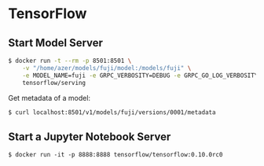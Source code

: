 # TensorFlow

## Start Model Server

```bash
$ docker run -t --rm -p 8501:8501 \
    -v "/home/azer/models/fuji/model:/models/fuji" \
    -e MODEL_NAME=fuji -e GRPC_VERBOSITY=DEBUG -e GRPC_GO_LOG_VERBOSITY_LEVEL=2 -e GRPC_TRACE=all  \
    tensorflow/serving
```

Get metadata of a model:

```bash
$ curl localhost:8501/v1/models/fuji/versions/0001/metadata
```

## Start a Jupyter Notebook Server

```
$ docker run -it -p 8888:8888 tensorflow/tensorflow:0.10.0rc0
```
